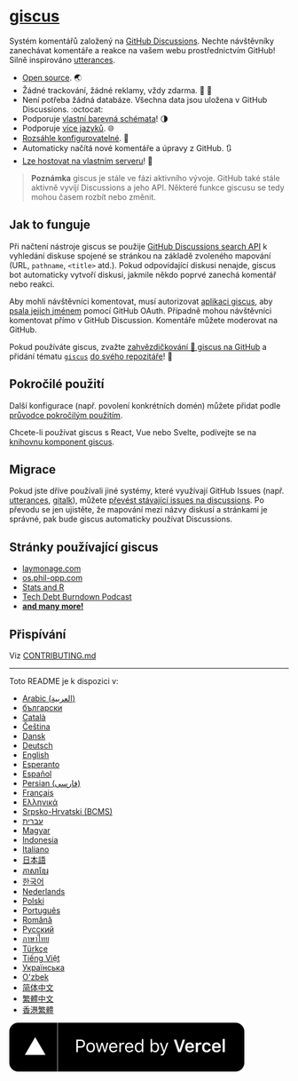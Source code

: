 # [giscus][giscus]

Systém komentářů založený na [GitHub Discussions][discussions]. Nechte návštěvníky zanechávat komentáře a reakce na vašem webu prostřednictvím GitHub! Silně inspirováno [utterances][utterances].

- [Open source][repo]. 🌏
- Žádné trackování, žádné reklamy, vždy zdarma. 📡 🚫
- Není potřeba žádná databáze. Všechna data jsou uložena v GitHub Discussions. :octocat:
- Podporuje [vlastní barevná schémata][creating-custom-themes]! 🌗
- Podporuje [více jazyků][multiple-languages]. 🌐
- [Rozsáhle konfigurovatelné][advanced-usage]. 🔧
- Automaticky načítá nové komentáře a úpravy z GitHub. 🔃
- [Lze hostovat na vlastním serveru][self-hosting]! 🤳

> **Poznámka**
> giscus je stále ve fázi aktivního vývoje. GitHub také stále aktivně vyvíjí Discussions a jeho API. Některé funkce giscusu se tedy mohou časem rozbít nebo změnit.

## Jak to funguje

Při načtení nástroje giscus se použije [GitHub Discussions search API][search-api] k vyhledání diskuse spojené se stránkou na základě zvoleného mapování (URL, `pathname`, `<title>` atd.). Pokud odpovídající diskusi nenajde, giscus bot automaticky vytvoří diskusi, jakmile někdo poprvé zanechá komentář nebo reakci.

Aby mohli návštěvníci komentovat, musí autorizovat [aplikaci giscus][giscus-app], aby [psala jejich jménem][authorization] pomocí GitHub OAuth. Případně mohou návštěvníci komentovat přímo v GitHub Discussion. Komentáře můžete moderovat na GitHub.

[giscus]: https://giscus.app
[discussions]: https://docs.github.com/en/discussions
[utterances]: https://github.com/utterance/utterances
[repo]: https://github.com/giscus/giscus
[advanced-usage]: https://github.com/giscus/giscus/blob/main/ADVANCED-USAGE.md
[creating-custom-themes]: https://github.com/giscus/giscus/blob/main/ADVANCED-USAGE.md#data-theme
[multiple-languages]: https://github.com/giscus/giscus/blob/main/CONTRIBUTING.md#adding-localizations
[self-hosting]: https://github.com/giscus/giscus/blob/main/SELF-HOSTING.md
[search-api]: https://docs.github.com/en/graphql/guides/using-the-graphql-api-for-discussions#search
[giscus-app]: https://github.com/apps/giscus
[authorization]: https://docs.github.com/en/developers/apps/identifying-and-authorizing-users-for-github-apps

<!-- configuration -->

Pokud používáte giscus, zvažte [zahvězdičkování 🌟 giscus na GitHub][repo] a přidání tématu [`giscus`][giscus-topic] [do svého repozitáře][topic-howto]! 🎉

## Pokročilé použití

Další konfigurace (např. povolení konkrétních domén) můžete přidat podle [průvodce pokročilým použitím][advanced-usage].

Chcete-li používat giscus s React, Vue nebo Svelte, podívejte se na [knihovnu komponent giscus][giscus-component].

## Migrace

Pokud jste dříve používali jiné systémy, které využívají GitHub Issues (např. [utterances][utterances], [gitalk][gitalk]), můžete [převést stávající issues na discussions][convert]. Po převodu se jen ujistěte, že mapování mezi názvy diskusí a stránkami je správné, pak bude giscus automaticky používat Discussions.

## Stránky používající giscus

- [laymonage.com][laymonage-website]
- [os.phil-opp.com][os-phil-opp]
- [Stats and R][statsandr]
- [Tech Debt Burndown Podcast][techdebtburndown]
- [**and many more!**][giscus-topic]

## Přispívání

Viz [CONTRIBUTING.md][contributing]

[giscus-component]: https://github.com/giscus/giscus-component
[repo]: https://github.com/giscus/giscus
[giscus-topic]: https://github.com/topics/giscus
[topic-howto]: https://docs.github.com/en/github/administering-a-repository/classifying-your-repository-with-topics
[advanced-usage]: https://github.com/giscus/giscus/blob/main/ADVANCED-USAGE.md
[utterances]: https://github.com/utterance/utterances
[gitalk]: https://github.com/gitalk/gitalk
[convert]: https://docs.github.com/en/discussions/managing-discussions-for-your-community/moderating-discussions#converting-an-issue-to-a-discussion
[laymonage-website]: https://laymonage.com/posts/giscus
[os-phil-opp]: https://os.phil-opp.com
[statsandr]: https://statsandr.com
[techdebtburndown]: https://techdebtburndown.com
[contributing]: https://github.com/giscus/giscus/blob/main/CONTRIBUTING.md

<!-- end -->

---

Toto README je k dispozici v:

- [Arabic (العربية)](README.ar.md)
- [български](README.bg.md)
- [Català](README.ca.md)
- [Čeština](README.cs.md)
- [Dansk](README.da.md)
- [Deutsch](README.de.md)
- [English](README.md)
- [Esperanto](README.eo.md)
- [Español](README.es.md)
- [Persian (فارسی)](README.fa.md)
- [Français](README.fr.md)
- [Ελληνικά](README.gr.md)
- [Srpsko-Hrvatski (BCMS)](README.hbs.md)
- [עברית](README.he.md)
- [Magyar](README.hu.md)
- [Indonesia](README.id.md)
- [Italiano](README.it.md)
- [日本語](README.ja.md)
- [ភាសាខ្មែរ](README.kh.md)
- [한국어](README.ko.md)
- [Nederlands](README.nl.md)
- [Polski](README.pl.md)
- [Português](README.pt.md)
- [Română](README.ro.md)
- [Русский](README.ru.md)
- [ภาษาไทย](README.th.md)
- [Türkçe](README.tr.md)
- [Tiếng Việt](README.vi.md)
- [Українська](README.uk.md)
- [O'zbek](README.uz.md)
- [简体中文](README.zh-CN.md)
- [繁體中文](README.zh-TW.md)
- [香港繁體](README.zh-HK.md)

[![Powered by Vercel](public/powered-by-vercel.svg)][vercel]

[vercel]: https://vercel.com/?utm_source=giscus&utm_campaign=oss
